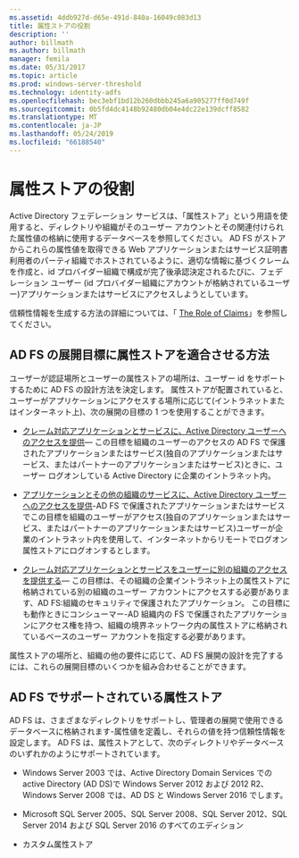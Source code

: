 ```yaml
---
ms.assetid: 4ddb927d-d65e-491d-840a-16049c083d13
title: 属性ストアの役割
description: ''
author: billmath
ms.author: billmath
manager: femila
ms.date: 05/31/2017
ms.topic: article
ms.prod: windows-server-threshold
ms.technology: identity-adfs
ms.openlocfilehash: bec3ebf1bd12b260dbbb245a6a905277ff0d749f
ms.sourcegitcommit: 0b5fd4dc4148b92480db04e4dc22e139dcff8582
ms.translationtype: MT
ms.contentlocale: ja-JP
ms.lasthandoff: 05/24/2019
ms.locfileid: "66188540"
---
```

# <a name="the-role-of-attribute-stores"></a>属性ストアの役割
Active Directory フェデレーション サービスは、「属性ストア」という用語を使用すると、ディレクトリや組織がそのユーザー アカウントとその関連付けられた属性値の格納に使用するデータベースを参照してください。 AD FS がストアからこれらの属性値を取得できる Web アプリケーションまたはサービス証明書利用者のパーティ組織でホストされているように、適切な情報に基づくクレームを作成と、id プロバイダー組織で構成が完了後承認決定されるたびに、フェデレーション ユーザー \(id プロバイダー組織にアカウントが格納されているユーザー\)アプリケーションまたはサービスにアクセスしようとしています。  
  
信頼性情報を生成する方法の詳細については、「 [The Role of Claims](The-Role-of-Claims.md)」を参照してください。  
  
## <a name="how-attribute-stores-fit-in-with-your-ad-fs-deployment-goals"></a>AD FS の展開目標に属性ストアを適合させる方法  
ユーザーが認証場所とユーザーの属性ストアの場所は、ユーザー id をサポートするために AD FS の設計方法を決定します。 属性ストアが配置されていると、ユーザーがアプリケーションにアクセスする場所に応じて\(イントラネットまたはインターネット上\)、次の展開の目標の 1 つを使用することができます。  
  
-   [クレーム対応アプリケーションとサービスに、Active Directory ユーザーへのアクセスを提供](https://technet.microsoft.com/library/dd807071.aspx)— この目標を組織のユーザーのアクセスの AD FS で保護されたアプリケーションまたはサービス\(独自のアプリケーションまたはサービス、またはパートナーのアプリケーションまたはサービス\)ときに、ユーザー ログオンしている Active Directory に企業のイントラネット内。  
  
-   [アプリケーションとその他の組織のサービスに、Active Directory ユーザーへのアクセスを提供](https://technet.microsoft.com/library/dd807123.aspx)-AD FS で保護されたアプリケーションまたはサービスでこの目標を組織のユーザーがアクセス\(独自のアプリケーションまたはサービス、またはパートナーのアプリケーションまたはサービス\)ユーザーが企業のイントラネット内を使用して、インターネットからリモートでログオン属性ストアにログオンするとします。  
  
-   [クレーム対応アプリケーションとサービスをユーザーに別の組織のアクセスを提供する](https://technet.microsoft.com/library/dd807099.aspx)— この目標は、その組織の企業イントラネット上の属性ストアに格納されている別の組織のユーザー アカウントにアクセスする必要があります、AD FS:組織のセキュリティで保護されたアプリケーション。 この目標にも動作ときにコンシューマー\-AD 組織内の FS で保護されたアプリケーションにアクセス権を持つ、組織の境界ネットワーク内の属性ストアに格納されているベースのユーザー アカウントを指定する必要があります。  
  
属性ストアの場所と、組織の他の要件に応じて、AD FS 展開の設計を完了するには、これらの展開目標のいくつかを組み合わせることができます。  
  
## <a name="attribute-stores-that-are-supported-by-ad-fs"></a>AD FS でサポートされている属性ストア  
AD FS は、さまざまなディレクトリをサポートし、管理者の展開で使用できるデータベースに格納されます\-属性値を定義し、それらの値を持つ信頼性情報を設定します。 AD FS は、属性ストアとして、次のディレクトリやデータベースのいずれかのようにサポートされています。  
  
-   Windows Server 2003 では、Active Directory Domain Services での active Directory \(AD DS\)で Windows Server 2012 および 2012 R2、Windows Server 2008 では、AD DS と Windows Server 2016 でします。 
  
-   Microsoft SQL Server 2005、SQL Server 2008、SQL Server 2012、SQL Server 2014 および SQL Server 2016 のすべてのエディション  
  
-   カスタム属性ストア  
  

